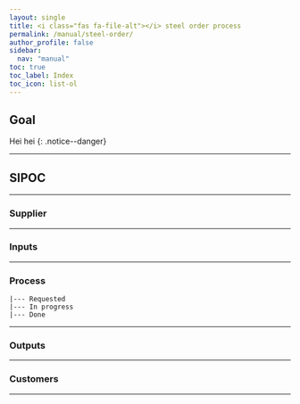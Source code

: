 ```yaml
---
layout: single
title: <i class="fas fa-file-alt"></i> steel order process
permalink: /manual/steel-order/
author_profile: false
sidebar:
  nav: "manual"
toc: true
toc_label: Index
toc_icon: list-ol
---
```

## Goal
Hei hei
{: .notice--danger}

---
## SIPOC

---
### Supplier

---
### Inputs

---
### Process
```
|--- Requested
|--- In progress
|--- Done
```
---
### Outputs

---
### Customers

---

